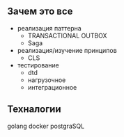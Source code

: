 ## Зачем это все 
- реализация паттерна
    - TRANSACTIONAL OUTBOX
    - Saga 
- реализация/изучение принципов 
    - CLS
- тестирование 
    - dtd
    - нагрузочное 
    - интеграционное
## Техналогии 
golang docker postgraSQL
